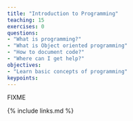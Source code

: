 ```yaml
---
title: "Introduction to Programming"
teaching: 15
exercises: 0
questions:
- "What is programming?"
- "What is Object oriented programming"
- "How to document code?"
- "Where can I get help?"
objectives:
- "Learn basic concepts of programming"
keypoints:
---
```

FIXME

{% include links.md %}


